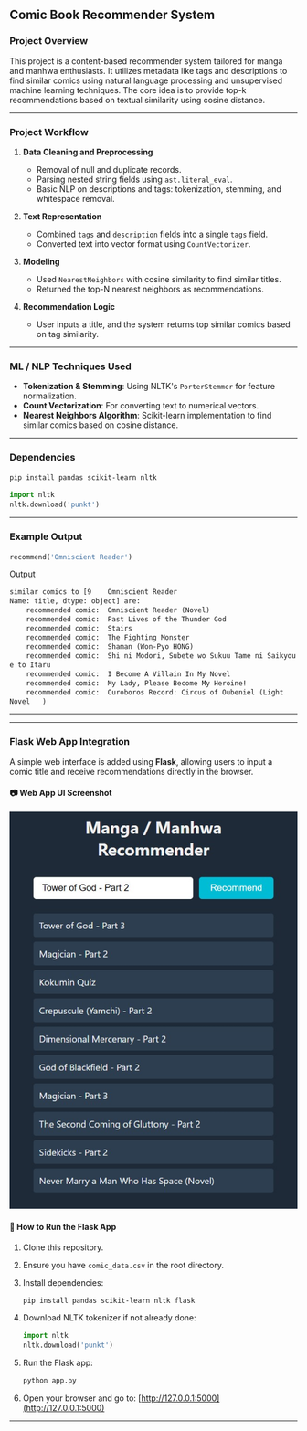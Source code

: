 ## Comic Book Recommender System

### Project Overview

This project is a content-based recommender system tailored for manga and manhwa enthusiasts. It utilizes metadata like tags and descriptions to find similar comics using natural language processing and unsupervised machine learning techniques. The core idea is to provide top-k recommendations based on textual similarity using cosine distance.

---

### Project Workflow

1. **Data Cleaning and Preprocessing**
   - Removal of null and duplicate records.
   - Parsing nested string fields using `ast.literal_eval`.
   - Basic NLP on descriptions and tags: tokenization, stemming, and whitespace removal.

2. **Text Representation**
   - Combined `tags` and `description` fields into a single `tags` field.
   - Converted text into vector format using `CountVectorizer`.

3. **Modeling**
   - Used `NearestNeighbors` with cosine similarity to find similar titles.
   - Returned the top-N nearest neighbors as recommendations.

4. **Recommendation Logic**
   - User inputs a title, and the system returns top similar comics based on tag similarity.

---

### ML / NLP Techniques Used

- **Tokenization & Stemming**: Using NLTK's `PorterStemmer` for feature normalization.
- **Count Vectorization**: For converting text to numerical vectors.
- **Nearest Neighbors Algorithm**: Scikit-learn implementation to find similar comics based on cosine distance.

---
### Dependencies
```bash
pip install pandas scikit-learn nltk
```
```python
import nltk
nltk.download('punkt')
```
---

### Example Output

```python
recommend('Omniscient Reader')
```
   Output
```
similar comics to [9    Omniscient Reader
Name: title, dtype: object] are:
    recommended comic:  Omniscient Reader (Novel)
    recommended comic:  Past Lives of the Thunder God
    recommended comic:  Stairs
    recommended comic:  The Fighting Monster
    recommended comic:  Shaman (Won-Pyo HONG)
    recommended comic:  Shi ni Modori, Subete wo Sukuu Tame ni Saikyou e to Itaru
    recommended comic:  I Become A Villain In My Novel
    recommended comic:  My Lady, Please Become My Heroine!
    recommended comic:  Ouroboros Record: Circus of Oubeniel (Light Novel   )
```
---

---

### Flask Web App Integration

A simple web interface is added using **Flask**, allowing users to input a comic title and receive recommendations directly in the browser.

#### 📷 Web App UI Screenshot

![Web App Screenshot](static/flask_ui.jpg)


#### 🔧 How to Run the Flask App

1. Clone this repository.

2. Ensure you have `comic_data.csv` in the root directory.

3. Install dependencies:
    ```bash
    pip install pandas scikit-learn nltk flask
    ```

4. Download NLTK tokenizer if not already done:
    ```python
    import nltk
    nltk.download('punkt')
    ```

5. Run the Flask app:
    ```bash
    python app.py
    ```

6. Open your browser and go to: [http://127.0.0.1:5000](http://127.0.0.1:5000)

---


